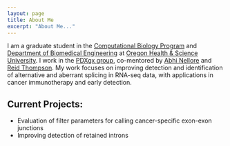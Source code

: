 ```yaml
---
layout: page
title: About Me
excerpt: "About Me..."
---
```

I am a graduate student in the [Computational Biology Program](https://www.ohsu.edu/school-of-medicine/computational-biology) and [Department of Biomedical Engineering](https://www.ohsu.edu/school-of-medicine/biomedical-engineering) at [Oregon Health & Science University](http://ohsu.edu/). I work in the [PDXgx group](https://github.com/pdxgx), co-mentored by [Abhi Nellore](https://scholar.google.com/citations?user=XxPWj5oAAAAJ) and [Reid Thompson](https://scholar.google.com/citations?user=tENxs6QAAAAJ). My work focuses on improving detection and identification of alternative and aberrant splicing in RNA-seq data, with applications in cancer immunotherapy and early detection. 

## Current Projects:
- Evaluation of filter parameters for calling cancer-specific exon-exon junctions
- Improving detection of retained introns
